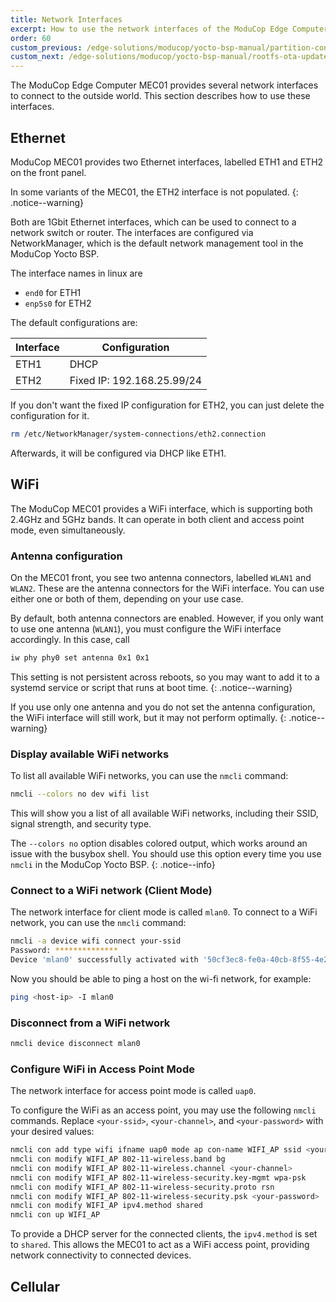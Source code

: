```yaml
---
title: Network Interfaces
excerpt: How to use the network interfaces of the ModuCop Edge Computer
order: 60
custom_previous: /edge-solutions/moducop/yocto-bsp-manual/partition-concept/
custom_next: /edge-solutions/moducop/yocto-bsp-manual/rootfs-ota-update/
---
```


The ModuCop Edge Computer MEC01 provides several network interfaces to connect to the outside world. This section describes how to use these interfaces.

## Ethernet

ModuCop MEC01 provides two Ethernet interfaces, labelled ETH1 and ETH2 on the front panel.

In some variants of the MEC01, the ETH2 interface is not populated.
{: .notice--warning}

Both are 1Gbit Ethernet interfaces, which can be used to connect to a network switch or router. The interfaces are configured via NetworkManager, which is the default network management tool in the ModuCop Yocto BSP.

The interface names in linux are
- `end0` for ETH1
- `enp5s0` for ETH2

The default configurations are:

| Interface | Configuration              |
| --------- | -------------------------- |
| ETH1      | DHCP                       |
| ETH2      | Fixed IP: 192.168.25.99/24 |

If you don't want the fixed IP configuration for ETH2, you can just delete the configuration for it.

```bash
rm /etc/NetworkManager/system-connections/eth2.connection
```
Afterwards, it will be configured via DHCP like ETH1.

## WiFi

The ModuCop MEC01 provides a WiFi interface, which is supporting both 2.4GHz and 5GHz bands. It can operate in both client and access point mode, even simultaneously.

### Antenna configuration

On the MEC01 front, you see two antenna connectors, labelled `WLAN1` and `WLAN2`. These are the antenna connectors for the WiFi interface. You can use either one or both of them, depending on your use case.

By default, both antenna connectors are enabled. However, if you only want to use one antenna (`WLAN1`), you must configure the WiFi interface accordingly. In this case, call

```bash
iw phy phy0 set antenna 0x1 0x1
```

This setting is not persistent across reboots, so you may want to add it to a systemd service or script that runs at boot time.
{: .notice--warning}

If you use only one antenna and you do not set the antenna configuration, the WiFi interface will still work, but it may not perform optimally.
{: .notice--warning}

### Display available WiFi networks

To list all available WiFi networks, you can use the `nmcli` command:

```bash
nmcli --colors no dev wifi list
```

This will show you a list of all available WiFi networks, including their SSID, signal strength, and security type.

The `--colors no` option disables colored output, which works around an issue with the busybox shell. You should use this option every time you use `nmcli` in the ModuCop Yocto BSP.
{: .notice--info}

### Connect to a WiFi network (Client Mode)

The network interface for client mode is called `mlan0`. To connect to a WiFi network, you can use the `nmcli` command:

```bash
nmcli -a device wifi connect your-ssid
Password: **************
Device 'mlan0' successfully activated with '50cf3ec8-fe0a-40cb-8f55-4e2d17ce7d2d
```

Now you should be able to ping a host on the wi-fi network, for example:

```bash
ping <host-ip> -I mlan0
```

### Disconnect from a WiFi network

```bash
nmcli device disconnect mlan0
```

### Configure WiFi in Access Point Mode

The network interface for access point mode is called `uap0`.

To configure the WiFi as an access point, you may use the following `nmcli` commands. Replace `<your-ssid>`, `<your-channel>`, and `<your-password>` with your desired values:

```bash
nmcli con add type wifi ifname uap0 mode ap con-name WIFI_AP ssid <your-ssid>
nmcli con modify WIFI_AP 802-11-wireless.band bg
nmcli con modify WIFI_AP 802-11-wireless.channel <your-channel>
nmcli con modify WIFI_AP 802-11-wireless-security.key-mgmt wpa-psk
nmcli con modify WIFI_AP 802-11-wireless-security.proto rsn
nmcli con modify WIFI_AP 802-11-wireless-security.psk <your-password>
nmcli con modify WIFI_AP ipv4.method shared
nmcli con up WIFI_AP
```

To provide a DHCP server for the connected clients, the `ipv4.method` is set to `shared`. This allows the MEC01 to act as a WiFi access point, providing network connectivity to connected devices.

## Cellular
